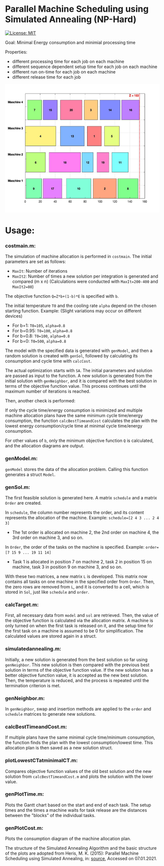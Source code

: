 # Parallel Machine Scheduling using Simulated Annealing (NP-Hard)

[![License: MIT](https://img.shields.io/badge/License-MIT-yellow.svg)](https://github.com/paulffm/Discrete-Time-Diffusion-Models-for-Discrete-Data/blob/main/LICENSE)

Goal: Minimal Energy consumption and minimial processing time

Properties: 
- different processing time for each job on each machine
- different sequence dependent setup time for each job on each machine
- different run on-time for each job on each machine 
- different release time for each job

<p align="center">
  <img src="scheduling_time.jpg"  alt="1" width = 560px height = 420px >
</p>

# Usage:

### costmain.m:

The simulation of machine allocation is performed in `costmain`. The initial parameters are set as follows:

- `MaxIt`: Number of iterations
- `MaxIt2`: Number of times a new solution per integration is generated and compared (m x n)
  (Calculations were conducted with `MaxIt=200-400` and `MaxIt2=80`)

The objective function `Q=Z*b+(1-b)*E` is specified with `b`.

The initial temperature `T0` and the cooling rate `alpha` depend on the chosen starting function.
Example: (Slight variations may occur on different devices)
  - For b=1: `T0=105`, `alpha=0.8`
  - For b=0.95: `T0=100`, `alpha=0.8`
  - For b=0.8: `T0=100`, `alpha=0.8`
  - For b=0: `T0=500`, `alpha=0.8`

The model with the specified data is generated with `genModel`, and then a random solution is created with `genSol`, followed by calculating its consumption and cycle time with `calcCost`.

The actual optimization starts with `SA`. The initial parameters and solution are passed as input to the function. A new solution is generated from the initial solution with `genNeighbor`, and it is compared with the best solution in terms of the objective function value. This process continues until the maximum number of iterations is reached.

Then, another check is performed:

If only the cycle time/energy consumption is minimized and multiple machine allocation plans have the same minimum cycle time/energy consumption, the function `calcBestTimeandCost` calculates the plan with the lowest energy consumption/cycle time at minimal cycle time/energy consumption.

For other values of `b`, only the minimum objective function `Q` is calculated, and the allocation diagrams are output.

### genModel.m:

`genModel` stores the data of the allocation problem. Calling this function generates a struct `Model`.

### genSol.m:

The first feasible solution is generated here. A matrix `schedule` and a matrix `Order` are created.

In `schedule`, the column number represents the order, and its content represents the allocation of the machine.
Example: `schedule=[2 4 3 ... 2 4 3]`
  - The 1st order is allocated on machine 2, the 2nd order on machine 4, the 3rd order on machine 3, and so on.

In `Order`, the order of the tasks on the machine is specified.
Example: `order=[7 15 9 ... 19 11 14]`
  - Task 1 is allocated in position 7 on machine 2, task 2 in position 15 on machine, task 3 in position 9 on machine 3, and so on.

With these two matrices, a new matrix `L` is developed. This matrix now contains all tasks on one machine in the specified order from `Order`. Then, the zero rows are removed from `L`, and it is converted to a cell, which is stored in `Sol`, just like `schedule` and `order`.

### calcTarget.m:

First, all necessary data from `model` and `sol` are retrieved. Then, the value of the objective function is calculated via the allocation matrix. A machine is only turned on when the first task is released on it, and the setup time for the first task on a machine is assumed to be 0 for simplification. The calculated values are stored again in a struct.

### simulatedannealing.m:

Initially, a new solution is generated from the best solution so far using `genNeighbor`. This new solution is then compared with the previous best solution in terms of the objective function value. If the new solution has a better objective function value, it is accepted as the new best solution. Then, the temperature is reduced, and the process is repeated until the termination criterion is met.

### genNeighbor.m:

In `genNeighbor`, swap and insertion methods are applied to the `order` and `schedule` matrices to generate new solutions.

### calcBestTimeandCost.m:

If multiple plans have the same minimal cycle time/minimum consumption, the function finds the plan with the lowest consumption/lowest time. This allocation plan is then saved as a new solution struct.

### plotLowestCTatminimalCT.m:

Compares objective function values of the old best solution and the new solution from `calcBestTimeandCost.m` and plots the solution with the lower value.

### genPlotTime.m:

Plots the Gantt chart based on the start and end of each task. The setup times and the times a machine waits for task release are the distances between the "blocks" of the individual tasks.

### genPlotCost.m:

Plots the consumption diagram of the machine allocation plan.

The structure of the Simulated Annealing Algorithm and the basic structure of the plots are adopted from Heris, M. K. (2015): Parallel Machine Scheduling using Simulated Annealing, in: [source](https://yarpiz.com/367/ypap107-parallel-machine-scheduling), Accessed on 07.01.2021.
